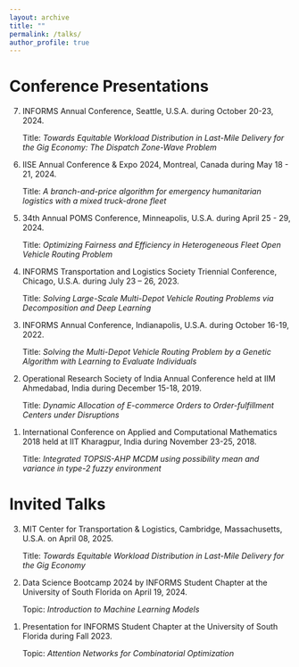 ```yaml
---
layout: archive
title: ""
permalink: /talks/
author_profile: true
---
```


# Conference Presentations

<ol reversed>

<li> INFORMS Annual Conference, Seattle, U.S.A. during October 20-23, 2024.
  
  Title: <em>Towards Equitable Workload Distribution in Last-Mile Delivery for the Gig Economy: The Dispatch Zone-Wave Problem</em> 
</li>

<li> IISE Annual Conference & Expo 2024, Montreal, Canada during May 18 - 21, 2024.
  
  Title: <em>A branch-and-price algorithm for emergency humanitarian logistics with a mixed truck-drone fleet</em> 
</li>

<li> 34th Annual POMS Conference, Minneapolis, U.S.A. during April 25 - 29, 2024.
  
  Title: <em>Optimizing Fairness and Efficiency in Heterogeneous Fleet Open Vehicle Routing Problem</em> 
</li>

<li> INFORMS Transportation and Logistics Society Triennial Conference, Chicago, U.S.A. during July 23 – 26, 2023.
  
  Title: <em>Solving Large-Scale Multi-Depot Vehicle Routing Problems via Decomposition and Deep Learning</em> 
</li>

<li> INFORMS Annual Conference, Indianapolis, U.S.A. during October 16-19, 2022.
  
  Title: <em>Solving the Multi-Depot Vehicle Routing Problem by a Genetic Algorithm with Learning to Evaluate Individuals</em>
</li>

<li> Operational Research Society of India Annual Conference held at IIM Ahmedabad, India during December 15-18, 2019.
  
  Title: <em>Dynamic Allocation of E-commerce Orders to Order-fulfillment Centers under Disruptions</em>
</li>

<li> International Conference on Applied and Computational Mathematics 2018 held at IIT Kharagpur, India during November 23-25, 2018.
  
  Title: <em>Integrated TOPSIS-AHP MCDM using possibility mean and variance in type-2 fuzzy environment</em>
</li>
</ol>

# Invited Talks

<ol reversed>
<li> MIT Center for Transportation &amp; Logistics, Cambridge, Massachusetts, U.S.A. on April 08, 2025.
  
  Title: <em>Towards Equitable Workload Distribution in Last-Mile Delivery for the Gig Economy </em> 
</li>

<li> Data Science Bootcamp 2024 by INFORMS Student Chapter at the University of South Florida on April 19, 2024.
  
  Topic: <em>Introduction to Machine Learning Models</em> 
</li>

<li> Presentation for INFORMS Student Chapter at the University of South Florida during Fall 2023.

Topic: <em>Attention Networks for Combinatorial Optimization</em>
    
</li>
</ol>